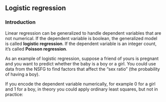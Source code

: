 ## Logistic regression

### Introduction

Linear regression can be generalized to handle dependent variables that are not numerical. If the dependent variable is boolean, the generalized model is called __logistic regression__. If the dependent variable is an integer count, it’s called __Poisson regression__.

As an example of logistic regression, suppose a friend of yours is pregnant and you want to predict whether the baby is a boy or a girl. You could use data from the NSFG to find factors that affect the “sex ratio” (the probability of having a boy).

If you encode the dependent variable numerically, for example 0 for a girl and 1 for a boy, in theory you could apply ordinary least squares, but not in practice:

